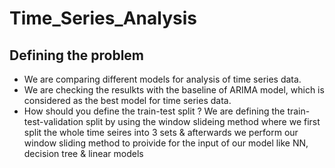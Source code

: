 # Time_Series_Analysis
## Defining the problem
- We are comparing different models for analysis of time series data.
- We are checking the resulkts with the baseline of ARIMA model, which is considered as the best model for time series data.
- How should you define the train-test split ? We are defining the train-test-validation split by using the window slideing method where we first split the whole time seires into 3 sets & afterwards we perform our window sliding method to proivide for the input of our model like NN, decision tree & linear models